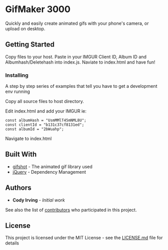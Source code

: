 # GifMaker 3000

Quickly and easily create animated gifs with your phone's camera, or upload on desktop.

## Getting Started

Copy files to your host.
Paste in your IMGUR Client ID, Album ID and Albumhash/Deletehash into index.js.
Naviate to index.html and have fun!

### Installing

A step by step series of examples that tell you have to get a development env running

Copy all source files to host directory.

Edit index.html and add your IMGUR ie:

```
const albumHash = "UsmMMlT45mNML8U";
const clientId = "b131c37cf8131ed";
const albumId = "2bWuahp";
```

Navigate to index.html

## Built With

* [gifshot](https://github.com/yahoo/gifshot) - The animated gif library used
* [jQuery](https://github.com/jquery/jquery) - Dependency Management

## Authors

* **Cody Irving** - *Initial work* 

See also the list of [contributors](https://github.com/codyirving/TimeLapse/contributors) who participated in this project.

## License

This project is licensed under the MIT License - see the [LICENSE.md](LICENSE.md) file for details
